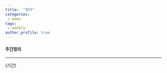 ```yaml
---
title:  "정리"
categories:
 - memo  
tags:
 - weekly    
author_profile: true
---
```

#### 주간정리

* * *
(기간)